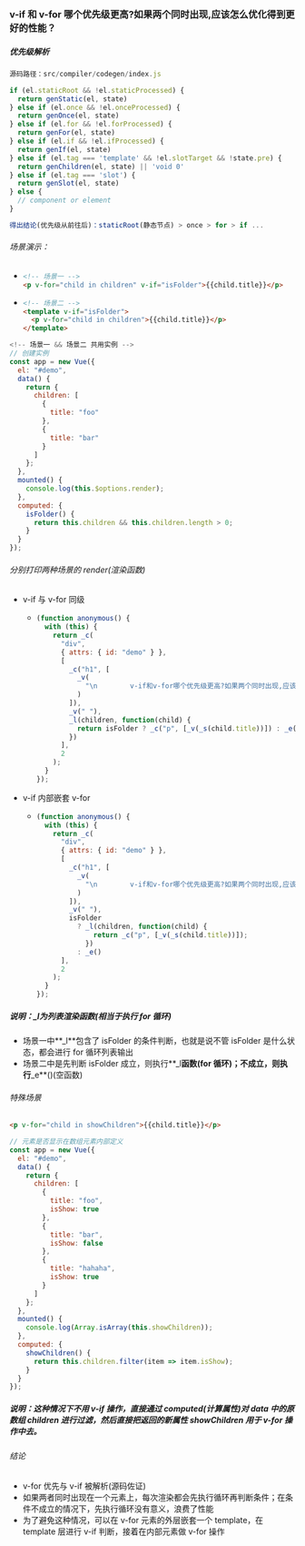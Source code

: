 ### v-if 和 v-for 哪个优先级更高?如果两个同时出现,应该怎么优化得到更好的性能？

##### 优先级解析

```js
源码路径：src/compiler/codegen/index.js

if (el.staticRoot && !el.staticProcessed) {
  return genStatic(el, state)
} else if (el.once && !el.onceProcessed) {
  return genOnce(el, state)
} else if (el.for && !el.forProcessed) {
  return genFor(el, state)
} else if (el.if && !el.ifProcessed) {
  return genIf(el, state)
} else if (el.tag === 'template' && !el.slotTarget && !state.pre) {
  return genChildren(el, state) || 'void 0'
} else if (el.tag === 'slot') {
  return genSlot(el, state)
} else {
  // component or element
}

得出结论(优先级从前往后)：staticRoot(静态节点) > once > for > if ...
```

###### 场景演示：

- ```html
  <!-- 场景一 -->
  <p v-for="child in children" v-if="isFolder">{{child.title}}</p>
  ```

- ```html
  <!-- 场景二 -->
  <template v-if="isFolder">
    <p v-for="child in children">{{child.title}}</p>
  </template>
  ```

```js
<!-- 场景一 && 场景二 共用实例 -->
// 创建实例
const app = new Vue({
  el: "#demo",
  data() {
    return {
      children: [
        {
          title: "foo"
        },
        {
          title: "bar"
        }
      ]
    };
  },
  mounted() {
    console.log(this.$options.render);
  },
  computed: {
    isFolder() {
      return this.children && this.children.length > 0;
    }
  }
});
```

###### 分别打印两种场景的 render(渲染函数)

- v-if 与 v-for 同级

  - ```js
    (function anonymous() {
      with (this) {
        return _c(
          "div",
          { attrs: { id: "demo" } },
          [
            _c("h1", [
              _v(
                "\n        v-if和v-for哪个优先级更高?如果两个同时出现,应该怎么优化得到更好的性能？\n      "
              )
            ]),
            _v(" "),
            _l(children, function(child) {
              return isFolder ? _c("p", [_v(_s(child.title))]) : _e();
            })
          ],
          2
        );
      }
    });
    ```

- v-if 内部嵌套 v-for

  - ```js
    (function anonymous() {
      with (this) {
        return _c(
          "div",
          { attrs: { id: "demo" } },
          [
            _c("h1", [
              _v(
                "\n        v-if和v-for哪个优先级更高?如果两个同时出现,应该怎么优化得到更好的性能？\n      "
              )
            ]),
            _v(" "),
            isFolder
              ? _l(children, function(child) {
                  return _c("p", [_v(_s(child.title))]);
                })
              : _e()
          ],
          2
        );
      }
    });
    ```

##### 说明：**\_l**为列表渲染函数(相当于执行 for 循环)

- 场景一中**\_l**包含了 isFolder 的条件判断，也就是说不管 isFolder 是什么状态，都会进行 for 循环列表输出
- 场景二中是先判断 isFolder 成立，则执行**\_l**函数(for 循环)；不成立，则执行**\_e**()(空函数)

###### 特殊场景

```html
<p v-for="child in showChildren">{{child.title}}</p>
```

```js
// 元素是否显示在数组元素内部定义
const app = new Vue({
  el: "#demo",
  data() {
    return {
      children: [
        {
          title: "foo",
          isShow: true
        },
        {
          title: "bar",
          isShow: false
        },
        {
          title: "hahaha",
          isShow: true
        }
      ]
    };
  },
  mounted() {
    console.log(Array.isArray(this.showChildren));
  },
  computed: {
    showChildren() {
      return this.children.filter(item => item.isShow);
    }
  }
});
```

##### 说明：这种情况下不用 v-if 操作，直接通过 computed(计算属性)对 data 中的原数组 children 进行过滤，然后直接把返回的新属性 showChildren 用于 v-for 操作中去。

###### 结论

- v-for 优先与 v-if 被解析(源码佐证)
- 如果两者同时出现在一个元素上，每次渲染都会先执行循环再判断条件；在条件不成立的情况下，先执行循环没有意义，浪费了性能
- 为了避免这种情况，可以在 v-for 元素的外层嵌套一个 template，在 template 层进行 v-if 判断，接着在内部元素做 v-for 操作
